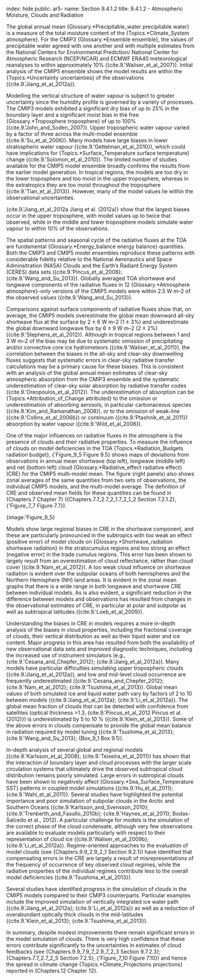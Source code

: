 index: hide
public: ar5-
name: Section 9.4.1.2
title: 9.4.1.2 - Atmospheric Moisture, Clouds and Radiation

The global annual mean {Glossary.*Precipitable_water precipitable water} is a measure of the total moisture content of the {Topics.*Climate_System atmosphere}. For the CMIP3 {Glossary.*Ensemble ensemble}, the values of precipitable water agreed with one another and with multiple estimates from the National Centers for Environmental Prediction/ National Center for Atmospheric Research (NCEP/NCAR) and ECMWF ERA40 meteorological reanalyses to within approximately 10% ({cite.9.'Waliser_et_al_2007}). Initial analysis of the CMIP5 ensemble shows the model results are within the {Topics.*Uncertainty uncertainties} of the observations ({cite.9.'Jiang_et_al_2012a}).

Modelling the vertical structure of water vapour is subject to greater uncertainty since the humidity profile is governed by a variety of processes. The CMIP3 models exhibited a significant dry bias of up to 25% in the boundary layer and a significant moist bias in the free {Glossary.*Troposphere troposphere} of up to 100% ({cite.9.'John_and_Soden_2007}). Upper tropospheric water vapour varied by a factor of three across the multi-model ensemble ({cite.9.'Su_et_al_2006}). Many models have large biases in lower stratospheric water vapour ({cite.9.'Gettelman_et_al_2010}), which could have implications for {Topics.*Surface_Temperature surface temperature} change ({cite.9.'Solomon_et_al_2010}). The limited number of studies available for the CMIP5 model ensemble broadly confirms the results from the earlier model generation. In tropical regions, the models are too dry in the lower troposphere and too moist in the upper troposphere, whereas in the extratropics they are too moist throughout the troposphere ({cite.9.'Tian_et_al_2013}). However, many of the model values lie within the observational uncertainties.

{cite.9.'Jiang_et_al_2012a Jiang et al. (2012a)} show that the largest biases occur in the upper troposphere, with model values up to twice that observed, while in the middle and lower troposphere models simulate water vapour to within 10% of the observations.

The spatial patterns and seasonal cycle of the radiative fluxes at the TOA are fundamental {Glossary.*Energy_balance energy balance} quantities. Both the CMIP3 and CMIP5 model ensembles reproduce these patterns with considerable fidelity relative to the National Aeronautics and Space Adminsitration (NASA) Clouds and the Earth’s Radiant Energy System (CERES) data sets ({cite.9.'Pincus_et_al_2008}; {cite.9.'Wang_and_Su_2013}). Globally averaged TOA shortwave and longwave components of the radiative fluxes in 12 {Glossary.*Atmosphere atmosphere}-only versions of the CMIP5 models were within 2.5 W m–2 of the observed values ({cite.9.'Wang_and_Su_2013}).

Comparisons against surface components of radiative fluxes show that, on average, the CMIP5 models overestimate the global mean downward all-sky shortwave flux at the surface by 2 ± 6 W m–2 (1 ± 3%) and underestimate the global downward longwave flux by 6 ± 9 W m–2 (2 ± 2%) ({cite.9.'Stephens_et_al_2012}). Although in tropical regions between 1 and 3 W m–2 of the bias may be due to systematic omission of precipitating and/or convective core ice hydrometeors ({cite.9.'Waliser_et_al_2011}), the correlation between the biases in the all-sky and clear-sky downwelling fluxes suggests that systematic errors in clear-sky radiative transfer calculations may be a primary cause for these biases. This is consistent with an analysis of the global annual mean estimates of clear-sky atmospheric absorption from the CMIP3 ensemble and the systematic underestimation of clear-sky solar absorption by radiative transfer codes ({cite.9.'Oreopoulos_et_al_2012}). The underestimation of absorption can be {Topics.*Attribution_of_Change attributed} to the omission or underestimation of absorbing aerosols, in particular carbonaceous species ({cite.9.'Kim_and_Ramanathan_2008}), or to the omission of weak-line ({cite.9.'Collins_et_al_2006b}) or continuum ({cite.9.'Ptashnik_et_al_2011}) absorption by water vapour ({cite.9.'Wild_et_al_2006}).

One of the major influences on radiative fluxes in the atmosphere is the presence of clouds and their radiative properties. To measure the influence of clouds on model deficiencies in the TOA {Topics.*Radiation_Budgets radiation budget}, {'Figure_9_5 Figure 9.5} shows maps of deviations from observations in annual mean shortwave (top left), longwave (middle left) and net (bottom left) cloud {Glossary.*Radiative_effect radiative effect} (CRE) for the CMIP5 multi-model mean. The figure (right panels) also shows zonal averages of the same quantities from two sets of observations, the individual CMIP5 models, and the multi-model average. The definition of CRE and observed mean fields for these quantities can be found in {Chapters.7 Chapter 7} ({Chapters.7.7_2.7_2_1.7_2_1_2 Section 7.2.1.2}, {'Figure_7_7 Figure 7.7}).

{image:'Figure_9_5}

Models show large regional biases in CRE in the shortwave component, and these are particularly pronounced in the subtropics with too weak an effect (positive error) of model clouds on {Glossary.*Shortwave_radiation shortwave radiation} in the stratocumulus regions and too strong an effect (negative error) in the trade cumulus regions. This error has been shown to largely result from an overestimation of cloud reflectance, rather than cloud cover ({cite.9.'Nam_et_al_2012}). A too weak cloud influence on shortwave radiation is evident over the subpolar oceans of both hemispheres and the Northern Hemisphere (NH) land areas. It is evident in the zonal mean graphs that there is a wide range in both longwave and shortwave CRE between individual models. As is also evident, a significant reduction in the difference between models and observations has resulted from changes in the observational estimates of CRE, in particular at polar and subpolar as well as subtropical latitudes ({cite.9.'Loeb_et_al_2009}).

Understanding the biases in CRE in models requires a more in-depth analysis of the biases in cloud properties, including the fractional coverage of clouds, their vertical distribution as well as their liquid water and ice content. Major progress in this area has resulted from both the availability of new observational data sets and improved diagnostic techniques, including the increased use of instrument simulators (e.g., {cite.9.'Cesana_and_Chepfer_2012}; {cite.9.'Jiang_et_al_2012a}). Many models have particular difficulties simulating upper tropospheric clouds ({cite.9.'Jiang_et_al_2012a}), and low and mid-level cloud occurrence are frequently underestimated ({cite.9.'Cesana_and_Chepfer_2012}; {cite.9.'Nam_et_al_2012}; {cite.9.'Tsushima_et_al_2013}). Global mean values of both simulated ice and liquid water path vary by factors of 2 to 10 between models ({cite.9.'Jiang_et_al_2012a}; {cite.9.'Li_et_al_2012a}). The global mean fraction of clouds that can be detected with confidence from satellites (optical thickness >1.3, {cite.9.'Pincus_et_al_2012 Pincus et al. (2012)}) is underestimated by 5 to 10 % ({cite.9.'Klein_et_al_2013}). Some of the above errors in clouds compensate to provide the global mean balance in radiation required by model tuning ({cite.9.'Tsushima_et_al_2013}; {cite.9.'Wang_and_Su_2013}; {Box_9_1 Box 9.1}).

In-depth analysis of several global and regional models ({cite.9.'Karlsson_et_al_2008}; {cite.9.'Teixeira_et_al_2011}) has shown that the interaction of boundary layer and cloud processes with the larger scale circulation systems that ultimately drive the observed subtropical cloud distribution remains poorly simulated. Large errors in subtropical clouds have been shown to negatively affect {Glossary.*Sea_Surface_Temperature SST} patterns in coupled model simulations ({cite.9.'Hu_et_al_2011}; {cite.9.'Wahl_et_al_2011}). Several studies have highlighted the potential importance and poor simulation of subpolar clouds in the Arctic and Southern Oceans ({cite.9.'Karlsson_and_Svensson_2010}; {cite.9.'Trenberth_and_Fasullo_2010b}; {cite.9.'Haynes_et_al_2011}; Bodas-Salcedo et al., 2012). A particular challenge for models is the simulation of the correct phase of the cloud condensate, although very few observations are available to evaluate models particularly with respect to their representation of cloud ice ({cite.9.'Waliser_et_al_2009b}; {cite.9.'Li_et_al_2012a}). Regime-oriented approaches to the evaluation of model clouds (see {Chapters.9.9_2.9_2_1 Section 9.2.1}) have identified that compensating errors in the CRE are largely a result of misrepresentations of the frequency of occurrence of key observed cloud regimes, while the radiative properties of the individual regimes contribute less to the overall model deficiencies ({cite.9.'Tsushima_et_al_2013}).

Several studies have identified progress in the simulation of clouds in the CMIP5 models compared to their CMIP3 counterparts. Particular examples include the improved simulation of vertically integrated ice water path ({cite.9.'Jiang_et_al_2012a}; {cite.9.'Li_et_al_2012a}) as well as a reduction of overabundant optically thick clouds in the mid-latitudes ({cite.9.'Klein_et_al_2013}; {cite.9.'Tsushima_et_al_2013}).

In summary, despite modest improvements there remain significant errors in the model simulation of clouds. There is very high confidence that these errors contribute significantly to the uncertainties in estimates of cloud feedbacks (see {Chapters.9.9_7.9_7_2.9_7_2_3 Section 9.7.2.3}; {Chapters.7.7_2.7_2_5 Section 7.2.5}, {'Figure_7_10 Figure 7.10}) and hence the spread in climate change {Topics.*Climate_Projections projections} reported in {Chapters.12 Chapter 12}.
